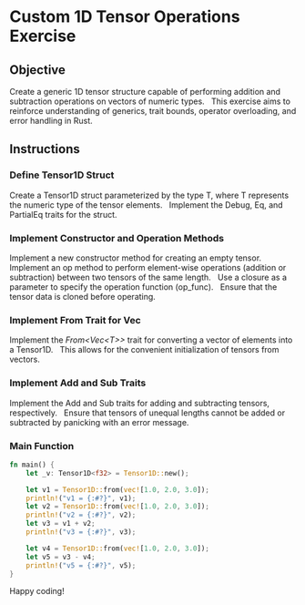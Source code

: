# Custom 1D Tensor Operations Exercise

## Objective

Create a generic 1D tensor structure capable of performing addition and subtraction operations on vectors of numeric types.  
This exercise aims to reinforce understanding of generics, trait bounds, operator overloading, and error handling in Rust.

## Instructions

### Define Tensor1D Struct

Create a Tensor1D struct parameterized by the type T, where T represents the numeric type of the tensor elements.  
Implement the Debug, Eq, and PartialEq traits for the struct.

### Implement Constructor and Operation Methods

Implement a new constructor method for creating an empty tensor. Implement an op method to perform element-wise operations (addition or subtraction) between two tensors of the same length.  
Use a closure as a parameter to specify the operation function (op_func).  
Ensure that the tensor data is cloned before operating.

### Implement From Trait for Vec

Implement the *From<Vec\<T\>>* trait for converting a vector of elements into a Tensor1D.  
This allows for the convenient initialization of tensors from vectors.

### Implement Add and Sub Traits

Implement the Add and Sub traits for adding and subtracting tensors, respectively.  
Ensure that tensors of unequal lengths cannot be added or subtracted by panicking with an error message.

### Main Function

```rust
fn main() {
    let _v: Tensor1D<f32> = Tensor1D::new();

    let v1 = Tensor1D::from(vec![1.0, 2.0, 3.0]);
    println!("v1 = {:#?}", v1);
    let v2 = Tensor1D::from(vec![1.0, 2.0, 3.0]);
    println!("v2 = {:#?}", v2);
    let v3 = v1 + v2;
    println!("v3 = {:#?}", v3);

    let v4 = Tensor1D::from(vec![1.0, 2.0, 3.0]);
    let v5 = v3 - v4;
    println!("v5 = {:#?}", v5);
}
```

Happy coding!
